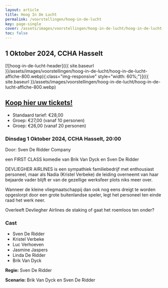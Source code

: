 ```yaml
---
layout: article
title: Hoog In De Lucht
permalink: /voorstellingen/hoog-in-de-lucht
key: page-single
cover: /assets/images/voorstellingen/hoog-in-de-lucht/hoog-in-de-lucht-affiche-800.webp
toc: false
---
```


## 1 Oktober 2024, CCHA Hasselt

<!--more-->

[![hoog-in-de-lucht-header]({{ site.baseurl }}/assets/images/voorstellingen/hoog-in-de-lucht/hoog-in-de-lucht-affiche-800.webp){:class="img-responsive" style="width: 60%;"}]({{ site.baseurl }}/assets/images/voorstellingen/hoog-in-de-lucht/hoog-in-de-lucht-affiche-800.webp)

## [Koop hier uw tickets!](https://tickets.roodfluweel.be/reprise/Show/SeatSelection/5fdc05c1-1eb2-4324-a057-483162277b30)

- Standaard tarief: €28,00
- Groep: €27,00 (vanaf 10 personen)
- Groep: €26,00 (vanaf 20 personen)

### Dinsdag 1 Oktober 2024, CCHA Hasselt, 20:00
Door: Sven De Ridder Company

een FIRST CLASS komedie van Brik Van Dyck en Sven De Ridder

DEVLIEGHER AIRLINES is een sympathiek familiebedrijf met enthousiast personeel, maar als Nadia (Kristel Verbeke) de leiding overneemt van haar bejaarde vader blijft er van de  gezellige werksfeer plots niks meer over.

Wanneer de kleine vliegmaatschappij dan ook nog eens dreigt te worden opgeslorpt door een grote  buitenlandse speler, legt het personeel ten einde raad het werk neer.

Overleeft Devliegher Airlines de staking of gaat het roemloos ten onder?

### Cast
* Sven De Ridder
* Kristel Verbeke
* Luc Verhoeven
* Jasmine Jaspers
* Linda De Ridder
* Brik Van Dyck

**Regie:** Sven De Ridder

**Scenario:** Brik Van Dyck en Sven De Ridder
